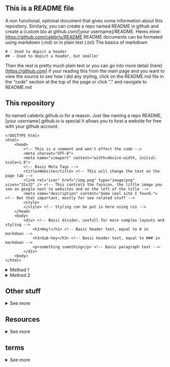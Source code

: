 ## This is a README file
A non functional, optional document that gives some information about this repository. 
Similarly, you can create a repo named README in github and create a custom bio at github.com/[your username]/README.
Heres mine: https://github.com/calebrlx/README
README documents can be formated using markdown (.md) or in plain text (.txt)
The basics of markdown

```
# - Used to depict a header
## - Used to depict a header, but smaller
```

Then the rest is pretty much plain text or you can go into more detail (here)[https://github.com]
if your reading this from the main page and you want to view the source to see how i did any styling, click on the README.md file in the "code" section at the top of the page or click "." and navigate to README.md

## This repository 
Its named calebrlx.github.io for a reason.
Just like naming a repo README, [your username].github.io is special
It allows you to host a website for free with your github account.


```
<!DOCTYPE html>
<html>
    <head>
        <!-- This is a comment and won't effect the code -->
        <meta charset="UTF-8">
        <meta name="viewport" content="width=device-width, initial-scale=1.0">
        <!-- Basic Meta Tags -->
        <title>Website</title> <!-- This will change the text on the page tab -->
        <link rel="icon" href="/img.png" type="image/png" sizes="32x32" /> <!-- This controls the favicon, the little image you see on google next to websites and on the left of the title -->
        <meta name="description" content="Some cool site I found."> <!-- Not that important, mostly for seo related stuff -->
        <style> 
        </style> <!-- Styling con be put in here using css -->
    </head>
    <body>
        <div> <!-- Basic divider, usefull for more complex layouts and styling -->
            <h1>Hey!</h1> <!-- Basic header text, equal to # in markdown -->
            <h3>Sub-hey</h3> <!-- Basic header text, equal to ### in markdown -->
            <p>something something</p> <!-- Basic paragraph text -->
        </div>
    <body>
</html>
```

<details closed>
<summary>Method 1</summary>
Simply create the repo from your github home screen, 
click "add file", name it "index.html" and add this

once done, click the green "commit" button in the upper right hand corner. it should bring up a commit screen with a message, just click commit changes or what ever it wants you to do. once its commited, wait about a minute, create a new tab in your browser, enter "https://[your username].github.io" and go to the page. hopfully if you did every thing right you should see some text that look familiar. (if not, my emails caleb@alyeska.dev). once thats up and running, I want you to google "single page html github" or click [here](https://github.com/topics/githubio), and from there find a website you like. just click on a repo, most of the time theres a link on the right side you can click on to view a demo of the website in the repo. then you can open the files and copy/paste them into your github.io repo. some sites may be designed differently and may use css, js, or another frame work.
</details>


<details closed>
<summary>Method 2</summary>
or click "." on your keyboard while in the your repos home which should open github.dev, an online ide. on the far left hand side youll see a vertical list of items, click on the gear icon at the bottom, hover over Themes and click the first item in the list (Colors Themes) and select something with dark in the name. now that thats out of the way, click the top item that looks like files, once in the Explorer menu, hover over the item that has the repoository name in all caps and [GITHUB], then select the far right icon that looks like a single file with a plus next to it. That should bring up a text input box that. just put "index.html" and hit enter. now click on that file and add this

after that, click the 3rd item down from the top, should look like 3 dots connected in a sort of branch pattern. this is source control. your gonna see the file(s) you just created under changes. theres a text box above that and the green commit and push (read it as "save") button. your gonna wanna enter something in this, doesnt matter what it is, you could actualy describe what you did to change to file (in this case, added the first file) or you can do like the professionals like me do and enter a random letter. after youve entered your description/message, click the commit button. this will upload your changes to the repo and after minute, you should be able to go to https://[your username].github.io
</details>



## Other stuff
<details closed>
<summary>See more</summary>
anything you put in the public folder will be accesable through "yoursite.com/.." so if you put an image "img.png" in the public folder (public/img.png) you would be able to find it on your website at "domain.com/img.png"

routing: any .html file you create in this file will be a path, index is a special file that is used as the home dir of you page "domain.com/". if i were to create a file about.html and publish the site, i would be able to view it by going to "domain.com/about"

(sidenote: most repos have a licence somewhere on the page, common ones are MIT and Apache. they essentialy say "you can use and modify this code but dont sue us if something bad happens" if its on git. there are some specifics for each license but i know MIT means its free use, you can clone it, add your own content, and say you wrote the whole thing if you wanted to without any mention). 

frameworks add a level of complexity but they make it easier to maintain and write bigger webpages. i highly recomend doing a general search to find some opensource projects and examine the source code. open source software.

another resource for running your own website is [Vercel](https://vercel.com). they offer generous free tier and have alot of OSS websites. it allows for more control over github.io. you can sign up for vercel using your github account and easily run repositories straight from vercel. so you could open the web ide on github for a project, deploy it on vercel, and anytime you commit, youll see the webpage on vercel automaticly redeploys. there should be a url (etc../vercel.app or something like that) on your project you can click to see your page live. anyone with this link can view your page. you could use a link shortener like https://v.gd.com (free, no sign in, easy to use) to shorten the url if you wanted to.

alot of the features on github are more tailored for proffetionals. "commit" is essentialy saving with extra steps. its from something called "git" which is version control software. super useful for when you are managing a massive code base for something like facebook but not really that nessesary for smaller personal projects. 

git is pre installed on almost every computer, you can use it by running "git [commands]" from your terminal app (on mac you can press space and command then type terminal and select terminal. on windows, id say install linux or buy a mac. on linux, actualy if your using linux im going to assume you know what your doing or are already in the command line interface). if you want to download a github repo, copy the url, it has to be "https://github.com/[username]/[reponame]"(not .dev and nothing after the repo name), and run "git clone [githuburl]". you can do this with your own repos but keep in mind if the visibility of your repo is set to private, you wont easily be able to clone the project on your local machine.
</details>


## Resources
<details closed>
<summary>See more</summary>
my personal faverite OSS include:
- [next.js](https://github.com/../) (framework)
- [chadnext](https://github.com/../chadnext) (basic SaaS that uses next.js)

idk abt opensource but amazing websites:
- https://huggingface.co/chat  - mostly for ai, /chat will alow you to try out the latest ai models completle for free and without an account 
- huggingface.co  - amazing site with the source code for ai models and other resources. 
- vercel.com  - hosting platform for webpages (https://vercel.com)
- railway.app  - hosting platform for resources (stuff like api's and databases) more technical (https://railway.app)
- aws  - hosting platform but more complex. i know they have a free tier but youd have to know ssh and how to use ubuntu headless along with alot of more complex computer system design stuff. also, this is the real way amazon was so successful, sure they make a decent amount off selling products but they also run most of the internet(they own computers, companies pay to use them and host their website. sites like vercel likley use aws to host websites by running some preconfigured server on aws and giving the user a nice drag and drop interface) its cheaper to use then other hosting platforms at enterprise scales. good to know about but dont worry too much about this (https://aws.amazon.com)
- chatgpt  - S+ tier resource. free to use 3.5 model but plus version is 100% worth it. (https://chat.openai.com)
- openai api  - more technical, useful if you want to make an app with ai. check out docs if you want more info, no free teir, credit based payment, still INSANELY cheap (https://platform.openai.com)
- vscode  - this is a local ide, its the same one github.dev uses. its completely free and opensource, i belive its made by microsoft but i could be wrong. its super light weight and feature rich yet simple to get started with, go to (https://vscode.com) and follow the instructions to install it localy if you want to work on projects localy
- docker  - more complex but its usefull for defining how an app runs (https://github.io)
- next.js  - docs for nextjs if you want to learn the frame work (https://nextjs.org/docs)
- sololearn  - good for learning the basics of a programming language, i think its on the app store
- pythonista  - ios app, its a few dollars on the app store but its a super useful for quickly writing and running basic python scripts without worring about set up 
</details>


## terms 
<details closed>
<summary>See more</summary>
### git
- git 
- pull
- merge
- main
- version control
- commit
- repo
- source code
- fork
- issues
- contribute
- push

### networking 
- http
- https
- tld (.com)
- subdomain
- port
- proxy
- ip
- dns
- records
- domain
- url
- uri
- cookies
- inspect
- webconsole

### cli
- cli
- navigation
    - ls 
    - cd 
    - mkdir
    - vim
    - rm -rf 
    - ~/
- npm
- pnpm
- yarn
- pip

### languages
- shell .sh
- typescript .ts .tsx
- javascript .js .jsx
- json .json
- python .py
- swift .swift

### files
- README.md
- index.html
- package.json
- yarn.lock
- .git
- docker-compose.yml
- Dockerfile

### other 
- syntax
- bug

</details>